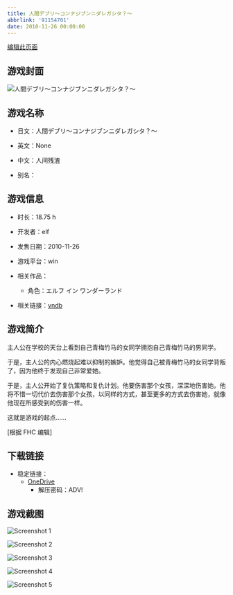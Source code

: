 ```yaml
---
title: 人間デブリ～コンナジブンニダレガシタ？～
abbrlink: '91154701'
date: 2010-11-26 00:00:00
---
```

[编辑此页面](https://github.com/ACG-3/ADV3-source/blob/main/source/_posts/games/%E4%BA%BA%E9%96%93%E3%83%87%E3%83%96%E3%83%AA%EF%BD%9E%E3%82%B3%E3%83%B3%E3%83%8A%E3%82%B8%E3%83%96%E3%83%B3%E3%83%8B%E3%83%80%E3%83%AC%E3%82%AC%E3%82%B7%E3%82%BF%EF%BC%9F%EF%BD%9E.md)

## 游戏封面

![人間デブリ～コンナジブンニダレガシタ？～](https://pan.timero.xyz/d/onedrive/img_lib_001/%E4%BA%BA%E9%96%93%E3%83%87%E3%83%96%E3%83%AA%EF%BD%9E%E3%82%B3%E3%83%B3%E3%83%8A%E3%82%B8%E3%83%96%E3%83%B3%E3%83%8B%E3%83%80%E3%83%AC%E3%82%AC%E3%82%B7%E3%82%BF%EF%BC%9F%EF%BD%9E_cover.avif)


## 游戏名称

- 日文：人間デブリ～コンナジブンニダレガシタ？～
- 英文：None
- 中文：人间残渣

- 别名：


## 游戏信息

- 时长：18.75 h
- 开发者：elf
- 发售日期：2010-11-26
- 游戏平台：win
- 相关作品：
   - 角色：エルフ イン ワンダーランド

- 相关链接：[vndb](https://vndb.org/v5519)


## 游戏简介

主人公在学校的天台上看到自己青梅竹马的女同学拥抱自己青梅竹马的男同学。

于是，主人公的内心燃烧起难以抑制的嫉妒。他觉得自己被青梅竹马的女同学背叛了，因为他终于发现自己非常爱她。

于是，主人公开始了复仇策略和复仇计划。他要伤害那个女孩，深深地伤害她。他将不惜一切代价去伤害那个女孩，以同样的方式，甚至更多的方式去伤害她，就像他现在所感受到的伤害一样。

这就是游戏的起点......

[根据 FHC 编辑]


## 下载链接

- 稳定链接：
    - [OneDrive](https://pan.timero.xyz/onedrive/adv_lib_001/%E4%BA%BA%E9%96%93%E3%83%87%E3%83%96%E3%83%AA%EF%BD%9E%E3%82%B3%E3%83%B3%E3%83%8A%E3%82%B8%E3%83%96%E3%83%B3%E3%83%8B%E3%83%80%E3%83%AC%E3%82%AC%E3%82%B7%E3%82%BF%EF%BC%9F%EF%BD%9E)
        - 解压密码：ADV!



## 游戏截图


![Screenshot 1](https://pan.timero.xyz/d/onedrive/img_lib_001/%E4%BA%BA%E9%96%93%E3%83%87%E3%83%96%E3%83%AA%EF%BD%9E%E3%82%B3%E3%83%B3%E3%83%8A%E3%82%B8%E3%83%96%E3%83%B3%E3%83%8B%E3%83%80%E3%83%AC%E3%82%AC%E3%82%B7%E3%82%BF%EF%BC%9F%EF%BD%9E_Screenshot_1.avif)

![Screenshot 2](https://pan.timero.xyz/d/onedrive/img_lib_001/%E4%BA%BA%E9%96%93%E3%83%87%E3%83%96%E3%83%AA%EF%BD%9E%E3%82%B3%E3%83%B3%E3%83%8A%E3%82%B8%E3%83%96%E3%83%B3%E3%83%8B%E3%83%80%E3%83%AC%E3%82%AC%E3%82%B7%E3%82%BF%EF%BC%9F%EF%BD%9E_Screenshot_2.avif)

![Screenshot 3](https://pan.timero.xyz/d/onedrive/img_lib_001/%E4%BA%BA%E9%96%93%E3%83%87%E3%83%96%E3%83%AA%EF%BD%9E%E3%82%B3%E3%83%B3%E3%83%8A%E3%82%B8%E3%83%96%E3%83%B3%E3%83%8B%E3%83%80%E3%83%AC%E3%82%AC%E3%82%B7%E3%82%BF%EF%BC%9F%EF%BD%9E_Screenshot_3.avif)

![Screenshot 4](https://pan.timero.xyz/d/onedrive/img_lib_001/%E4%BA%BA%E9%96%93%E3%83%87%E3%83%96%E3%83%AA%EF%BD%9E%E3%82%B3%E3%83%B3%E3%83%8A%E3%82%B8%E3%83%96%E3%83%B3%E3%83%8B%E3%83%80%E3%83%AC%E3%82%AC%E3%82%B7%E3%82%BF%EF%BC%9F%EF%BD%9E_Screenshot_4.avif)

![Screenshot 5](https://pan.timero.xyz/d/onedrive/img_lib_001/%E4%BA%BA%E9%96%93%E3%83%87%E3%83%96%E3%83%AA%EF%BD%9E%E3%82%B3%E3%83%B3%E3%83%8A%E3%82%B8%E3%83%96%E3%83%B3%E3%83%8B%E3%83%80%E3%83%AC%E3%82%AC%E3%82%B7%E3%82%BF%EF%BC%9F%EF%BD%9E_Screenshot_5.avif)

